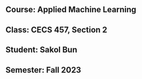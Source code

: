 ## Course: Applied Machine Learning 
## Class: CECS 457, Section 2
## Student:  Sakol Bun
## Semester: Fall 2023

